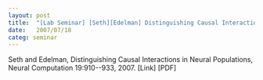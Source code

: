 ```yaml
---
layout: post
title:  "[Lab Seminar] [Seth][Edelman] Distinguishing Causal Interactions in Neural Populations"
date:   2007/07/18
categ: seminar
---
```




Seth and Edelman, Distinguishing Causal Interactions in Neural Populations, Neural Computation 19:910--933, 2007. [Link] [PDF]







 


